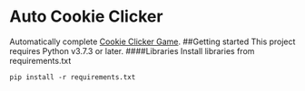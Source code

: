 # Auto Cookie Clicker
Automatically complete [Cookie Clicker Game](https://orteil.dashnet.org/cookieclicker/).
##Getting started
This project requires Python v3.7.3 or later.
####Libraries
Install libraries from requirements.txt
```
pip install -r requirements.txt
```
